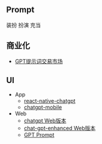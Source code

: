## Prompt
装扮 扮演 充当

## 商业化
* [GPT提示词交易市场](https://promptbase.com/marketplace?type=gpt3)

## UI
* App
    - [react-native-chatgpt](https://github.com/rgommezz/react-native-chatgpt)
    - [chatgpt-mobile](https://github.com/nezort11/chatgpt-mobile)
* Web
    - [chatgpt Web版本](https://github.com/EyuCoder/chatgpt-clone)
    - [chat-gpt-enhanced Web版本](https://github.com/JesseKartabani/chat-gpt-enhanced)
    - [GPT Prompt](https://github.com/sevazhidkov/prompts-ai)

